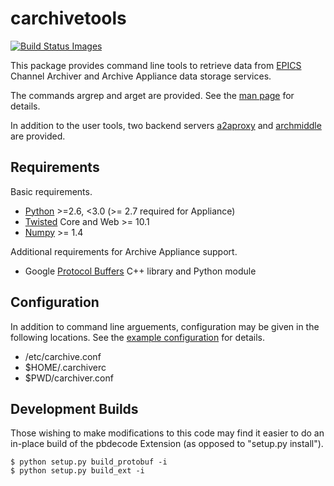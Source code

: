 carchivetools
=============

<a href="https://travis-ci.org/epicsdeb/carchivetools">
  <img src="https://travis-ci.org/epicsdeb/carchivetools.svg" title="Build Status Images">
</a>

This package provides command line tools
to retrieve data from [EPICS][] Channel Archiver
and Archive Appliance data storage services.

The commands argrep and arget are provided.
See the [man page](arget.pod) for details.

In addition to the user tools, two backend servers
[a2aproxy](README-a2aproxy.md) and [archmiddle](README-archmiddle.md)
are provided.

[EPICS]: http://www.aps.anl.gov/epics/

Requirements
------------

Basic requirements.

* [Python](http://www.python.org/) >=2.6, &lt;3.0 (&gt;= 2.7 required for Appliance)
* [Twisted](http://twistedmatrix.com/) Core and Web >= 10.1
* [Numpy](http://www.numpy.org/) >= 1.4

Additional requirements for Archive Appliance support.

* Google [Protocol Buffers](http://code.google.com/p/protobuf/) C++ library and Python module

Configuration
-------------

In addition to command line arguements, configuration
may be given in the following locations.
See the [example configuration](carchive.conf.example) for details.

* /etc/carchive.conf
* $HOME/.carchiverc
* $PWD/carchiver.conf

Development Builds
------------------

Those wishing to make modifications to this code may find it easier to
do an in-place build of the pbdecode Extension (as opposed to "setup.py install").

    $ python setup.py build_protobuf -i
    $ python setup.py build_ext -i

